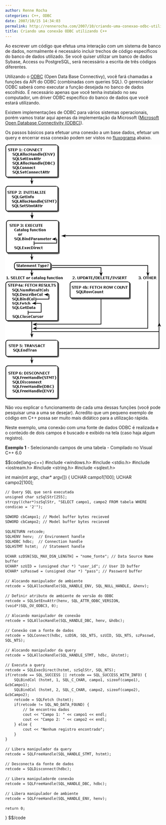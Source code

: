 ```yaml
---
author: Renne Rocha
categories: C++, ODBC
date: 2007/10/15 14:34:03
permalink: http://rennerocha.com/2007/10/criando-uma-conexao-odbc-utilizando-cpp/
title: Criando uma conexão ODBC utilizando C++
---
```

Ao escrever um código que efetua uma interação com um sistema de banco de dados, normalmente é necessário incluir trechos de código específicos do banco de dados utilizado. Se você quiser utilizar um banco de dados Sybase, Access ou PostgreSQL, será necessário a escrita de três códigos diferentes.

Utilizando o <a href="http://en.wikipedia.org/wiki/ODBC">ODBC</a> (Open Data Base Connectivy), você fará chamadas a funções da API do ODBC (combinadas com queries SQL). O gerenciador ODBC saberá como executar a função desejada no banco de dados escolhido. É necessário apenas que você tenha instalado no seu computador, um driver ODBC específico do banco de dados que você estará utilizando.

Existem implementações de ODBC para vários sistemas operacionais, porém vamos tratar aqui apenas da implementação da Microsoft (<a href="http://msdn2.microsoft.com/en-us/library/ms710252.aspx">Microsoft Open Database Connectivity (ODBC)</a>).

Os passos básicos para efetuar uma conexão a um base dados, efetuar um query e encerrar essa conexão podem ser vistos no <a href="http://msdn2.microsoft.com/en-us/library/ms714078.aspx">fluxograma</a> abaixo.

![Basic ODBC Application Steps](/media/img/20071015_odbc.jpg "Basic ODBC Application Steps")

Não vou explicar o funcionamento de cada uma dessas funções (você pode pesquisar uma a uma se desejar). Acredito que um pequeno exemplo de código em C++ possa ser muito mais didático para a utilização rápida.

Neste exemplo, uma conexão com uma fonte de dados ODBC é realizada e o conteúdo de dois campos é buscado e exibido na tela (caso haja algum registro).

<strong>Exemplo 1</strong> - Selecionando campos de uma tabela - Compilado no Visual C++ 6.0

$$code(lang=c++)
#include <windows.h>
#include <stdio.h>
#include <iostream.h>
#include <string.h>
#include <sqlext.h>

int main(int argc, char* argv[])
{
    UCHAR campo1[100];
    UCHAR campo2[100];

    // Query SQL que será executada
    unsigned char szSqlStr[255];
    strcpy((char*)szSqlStr, "SELECT campo1, campo2 FROM tabela WHERE condicao = '2'");

    SDWORD cbCampo1; // Model buffer bytes recieved
    SDWORD cbCampo2; // Model buffer bytes recieved

    SQLRETURN retcode;
    SQLHENV henv;  // Environment handle
    SQLHDBC hdbc;  // Connection handle
    SQLHSTMT hstmt;  // Statement handle

    UCHAR szDSN[SQL_MAX_DSN_LENGTH] = "nome_fonte"; // Data Source Name buffer
    UCHAR* szUID = (unsigned char *) "user_id"; // User ID buffer
    UCHAR* szPasswd = (unsigned char *) "pass"; // Password buffer

    // Alocando manipulador de ambiente
    retcode = SQLAllocHandle(SQL_HANDLE_ENV, SQL_NULL_HANDLE, &henv);

    // Definir atributo de ambiente de versão do ODBC
    retcode = SQLSetEnvAttr(henv, SQL_ATTR_ODBC_VERSION, (void*)SQL_OV_ODBC3, 0);

    // Alocando manipulador de conexão
    retcode = SQLAllocHandle(SQL_HANDLE_DBC, henv, &hdbc);

    // Conexão com a fonte de dados
    retcode = SQLConnect(hdbc, szDSN, SQL_NTS, szUID, SQL_NTS, szPasswd, SQL_NTS); 

    // Alocando manipulador da query
    retcode = SQLAllocHandle(SQL_HANDLE_STMT, hdbc, &hstmt);

    // Executa a query
    retcode = SQLExecDirect(hstmt, szSqlStr, SQL_NTS);
    if(retcode == SQL_SUCCESS || retcode == SQL_SUCCESS_WITH_INFO) {
        SQLBindCol (hstmt, 1, SQL_C_CHAR, campo1, sizeof(campo1), &cbCampo1);
        SQLBindCol (hstmt, 2, SQL_C_CHAR, campo2, sizeof(campo2), &cbCampo2);
        retcode = SQLFetch (hstmt);
        if(retcode != SQL_NO_DATA_FOUND) {
            // Se encontrou dados
            cout << "Campo 1: " << campo1 << endl;
            cout << "Campo 2: " << campo2 << endl;
        } else {
            cout << "Nenhum registro encontrado";
        }
    }

    // Libera manipulador da query
    retcode = SQLFreeHandle(SQL_HANDLE_STMT, hstmt);

    // Desconecta da fonte de dados
    retcode = SQLDisconnect(hdbc);

    // Libera manipuladorde conexão
    retcode = SQLFreeHandle(SQL_HANDLE_DBC, hdbc);

    // Libera manipulador de ambiente
    retcode = SQLFreeHandle(SQL_HANDLE_ENV, henv);

    return 0;
}
$$/code

